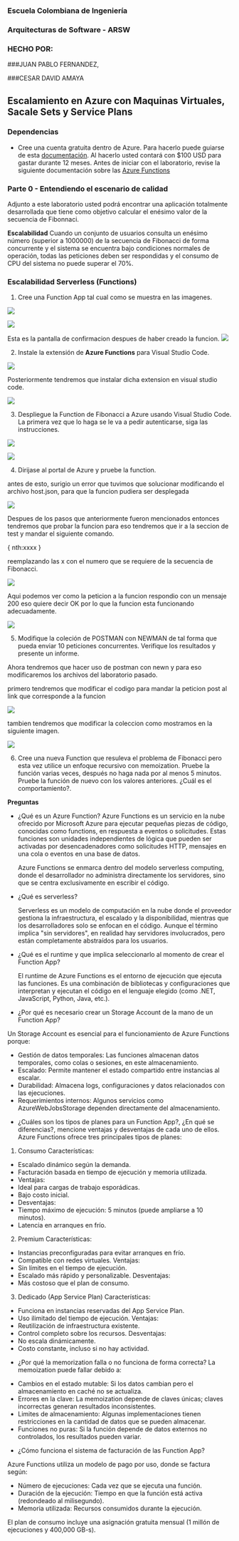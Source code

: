 ### Escuela Colombiana de Ingeniería
### Arquitecturas de Software - ARSW

### HECHO POR:

###JUAN PABLO FERNANDEZ,

###CESAR DAVID AMAYA

## Escalamiento en Azure con Maquinas Virtuales, Sacale Sets y Service Plans

### Dependencias
* Cree una cuenta gratuita dentro de Azure. Para hacerlo puede guiarse de esta [documentación](https://azure.microsoft.com/es-es/free/students/). Al hacerlo usted contará con $100 USD para gastar durante 12 meses.
Antes de iniciar con el laboratorio, revise la siguiente documentación sobre las [Azure Functions](https://www.c-sharpcorner.com/article/an-overview-of-azure-functions/)

### Parte 0 - Entendiendo el escenario de calidad

Adjunto a este laboratorio usted podrá encontrar una aplicación totalmente desarrollada que tiene como objetivo calcular el enésimo valor de la secuencia de Fibonnaci.

**Escalabilidad**
Cuando un conjunto de usuarios consulta un enésimo número (superior a 1000000) de la secuencia de Fibonacci de forma concurrente y el sistema se encuentra bajo condiciones normales de operación, todas las peticiones deben ser respondidas y el consumo de CPU del sistema no puede superar el 70%.

### Escalabilidad Serverless (Functions)

1. Cree una Function App tal cual como se muestra en las  imagenes.

![](images/part3/part3-function-config.png)

![](images/part3/part3-function-configii.png)

Esta es la pantalla de confirmacion despues de haber creado la funcion.
![](/images/lab/confirmation_creation.jpeg)



2. Instale la extensión de **Azure Functions** para Visual Studio Code.

![](images/part3/part3-install-extension.png)

Posteriormente tendremos que instalar dicha extension en visual studio code.

![](/images/lab/image.png)

3. Despliegue la Function de Fibonacci a Azure usando Visual Studio Code. La primera vez que lo haga se le va a pedir autenticarse, siga las instrucciones.

![](images/part3/part3-deploy-function-1.png)

![](images/part3/part3-deploy-function-2.png)

4. Dirijase al portal de Azure y pruebe la function.

antes de esto, surigio un error que tuvimos que solucionar modificando el archivo host.json, para que la funcion pudiera ser desplegada

![](/images/lab/arreglando_error.png)

Despues de los pasos que anteriormente fueron mencionados entonces tendremos que probar la funcion para eso tendremos que ir a la seccion de test y mandar el siguiente comando.

{
    nth:xxxx
}

reemplazando las x con el numero que se requiere de la secuencia de Fibonacci.

![](/images/lab/antes_del_test.png)

[](/images/lab/test.jpeg)


Aqui podemos ver como la peticion a la funcion respondio con un mensaje 200 eso quiere decir OK por lo que la funcion esta funcionando adecuadamente.

![](images/part3/part3-test-function.png)

5. Modifique la coleción de POSTMAN con NEWMAN de tal forma que pueda enviar 10 peticiones concurrentes. Verifique los resultados y presente un informe.

Ahora tendremos que hacer uso de postman con newn y para eso modificaremos los archivos del laboratorio pasado.

primero tendremos que modificar el codigo para mandar la peticion post al link que corresponde a la funcion

![](/images/lab/modificando-codigo.png)

tambien tendremos que modificar la coleccion como mostramos en la siguiente imagen.

![](modificando_coleccion.png)


6. Cree una nueva Function que resuleva el problema de Fibonacci pero esta vez utilice un enfoque recursivo con memoization. Pruebe la función varias veces, después no haga nada por al menos 5 minutos. Pruebe la función de nuevo con los valores anteriores. ¿Cuál es el comportamiento?.

**Preguntas**

* ¿Qué es un Azure Function?
    Azure Functions es un servicio en la nube ofrecido por Microsoft Azure para ejecutar pequeñas piezas de código, conocidas como functions, en respuesta a eventos o solicitudes. Estas funciones son unidades independientes de lógica que pueden ser activadas por desencadenadores como solicitudes HTTP, mensajes en una cola o eventos en una base de datos.

    Azure Functions se enmarca dentro del modelo serverless computing, donde el desarrollador no administra directamente los servidores, sino que se centra exclusivamente en escribir el código.

* ¿Qué es serverless?

    Serverless es un modelo de computación en la nube donde el proveedor gestiona la infraestructura, el escalado y la disponibilidad, mientras que los desarrolladores solo se enfocan en el código. Aunque el término implica "sin servidores", en realidad hay servidores involucrados, pero están completamente abstraídos para los usuarios.

* ¿Qué es el runtime y que implica seleccionarlo al momento de crear el Function App?

    El runtime de Azure Functions es el entorno de ejecución que ejecuta las funciones. Es una combinación de bibliotecas y configuraciones que interpretan y ejecutan el código en el lenguaje elegido (como .NET, JavaScript, Python, Java, etc.).


* ¿Por qué es necesario crear un Storage Account de la mano de un Function App?

Un Storage Account es esencial para el funcionamiento de Azure Functions porque:

- Gestión de datos temporales: Las funciones almacenan datos temporales, como colas o sesiones, en este almacenamiento.
- Escalado: Permite mantener el estado compartido entre instancias al escalar.
- Durabilidad: Almacena logs, configuraciones y datos relacionados con las ejecuciones.
- Requerimientos internos: Algunos servicios como AzureWebJobsStorage dependen directamente del almacenamiento.

* ¿Cuáles son los tipos de planes para un Function App?, ¿En qué se diferencias?, mencione ventajas y desventajas de cada uno de ellos.
    Azure Functions ofrece tres principales tipos de planes:

1. Consumo
Características:
- Escalado dinámico según la demanda.
- Facturación basada en tiempo de ejecución y memoria utilizada.
- Ventajas:
- Ideal para cargas de trabajo esporádicas.
- Bajo costo inicial.
- Desventajas:
- Tiempo máximo de ejecución: 5 minutos (puede ampliarse a 10 minutos).
- Latencia en arranques en frío.
2. Premium
Características:
- Instancias preconfiguradas para evitar arranques en frío.
- Compatible con redes virtuales.
Ventajas:
- Sin límites en el tiempo de ejecución.
- Escalado más rápido y personalizable.
Desventajas:
- Más costoso que el plan de consumo.
3. Dedicado (App Service Plan)
Características:
- Funciona en instancias reservadas del App Service Plan.
- Uso ilimitado del tiempo de ejecución.
Ventajas:
- Reutilización de infraestructura existente.
- Control completo sobre los recursos.
Desventajas:
- No escala dinámicamente.
- Costo constante, incluso si no hay actividad.

* ¿Por qué la memorization falla o no funciona de forma correcta?
    La memoization puede fallar debido a:

- Cambios en el estado mutable: Si los datos cambian pero el almacenamiento en caché no se actualiza.
- Errores en la clave: La memoization depende de claves únicas; claves incorrectas generan resultados inconsistentes.
- Limites de almacenamiento: Algunas implementaciones tienen restricciones en la cantidad de datos que se pueden almacenar.
- Funciones no puras: Si la función depende de datos externos no controlados, los resultados pueden variar.


* ¿Cómo funciona el sistema de facturación de las Function App?


Azure Functions utiliza un modelo de pago por uso, donde se factura según:

- Número de ejecuciones: Cada vez que se ejecuta una función.
- Duración de la ejecución: Tiempo en que la función está activa (redondeado al milisegundo).
- Memoria utilizada: Recursos consumidos durante la ejecución.


El plan de consumo incluye una asignación gratuita mensual (1 millón de ejecuciones y 400,000 GB-s).
